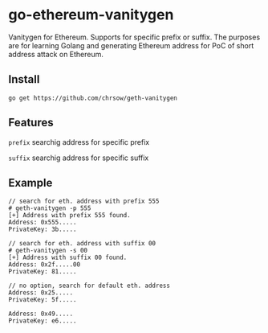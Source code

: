 # go-ethereum-vanitygen
Vanitygen for Ethereum. Supports for specific prefix or suffix. 
The purposes are for learning Golang and generating Ethereum address for PoC of short address attack on Ethereum.

## Install
```
go get https://github.com/chrsow/geth-vanitygen
```

## Features
`prefix` searchig address for specific prefix

`suffix` searchig address for specific suffix

## Example
```
// search for eth. address with prefix 555
# geth-vanitygen -p 555
[+] Address with prefix 555 found.
Address: 0x555.....
PrivateKey: 3b.....

// search for eth. address with suffix 00
# geth-vanitygen -s 00
[+] Address with suffix 00 found.
Address: 0x2f.....00
PrivateKey: 81.....

// no option, search for default eth. address
Address: 0x25.....
PrivateKey: 5f.....

Address: 0x49.....
PrivateKey: e6.....
```